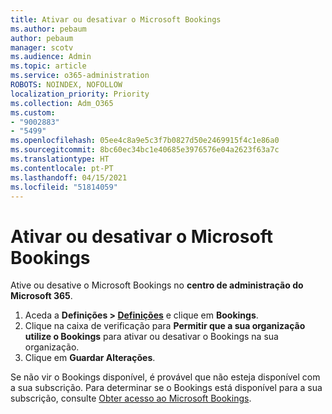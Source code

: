 ```yaml
---
title: Ativar ou desativar o Microsoft Bookings
ms.author: pebaum
author: pebaum
manager: scotv
ms.audience: Admin
ms.topic: article
ms.service: o365-administration
ROBOTS: NOINDEX, NOFOLLOW
localization_priority: Priority
ms.collection: Adm_O365
ms.custom:
- "9002883"
- "5499"
ms.openlocfilehash: 05ee4c8a9e5c3f7b0827d50e2469915f4c1e86a0
ms.sourcegitcommit: 8bc60ec34bc1e40685e3976576e04a2623f63a7c
ms.translationtype: HT
ms.contentlocale: pt-PT
ms.lasthandoff: 04/15/2021
ms.locfileid: "51814059"
---
```

# <a name="enable-or-disable-microsoft-bookings"></a>Ativar ou desativar o Microsoft Bookings

Ative ou desative o Microsoft Bookings no **centro de administração do Microsoft 365**.

1. Aceda a **Definições > [Definições](https://admin.microsoft.com/Adminportal/Home?source=applauncher#/Settings/Services)** e clique em **Bookings**.
2. Clique na caixa de verificação para **Permitir que a sua organização utilize o Bookings** para ativar ou desativar o Bookings na sua organização.
3. Clique em **Guardar Alterações**.

Se não vir o Bookings disponível, é provável que não esteja disponível com a sua subscrição. Para determinar se o Bookings está disponível para a sua subscrição, consulte [Obter acesso ao Microsoft Bookings](https://support.microsoft.com/pt-PT/office/get-access-to-microsoft-bookings-5382dc07-aaa5-45c9-8767-502333b214ce).
